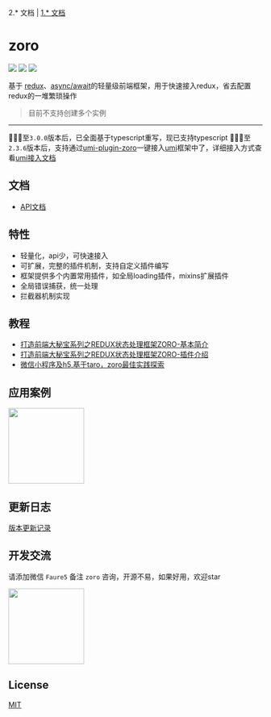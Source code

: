 2.* 文档 | [1.* 文档](https://github.com/FaureWu/zoro/blob/master/README-V1.md)

# zoro

[![](https://img.shields.io/npm/v/@opcjs/zoro.svg?style=flat-square)](https://npmjs.org/package/@opcjs/zoro)
[![](https://img.shields.io/npm/dt/@opcjs/zoro.svg?style=flat-square)](https://npmjs.org/package/@opcjs/zoro)
[![](https://img.shields.io/npm/l/@opcjs/zoro.svg?style=flat-square)](https://npmjs.org/package/@opcjs/zoro)

基于 [redux](https://github.com/reactjs/redux)、[async/await](https://developer.mozilla.org/en-US/docs/Web/JavaScript/Reference/Statements/async_function)的轻量级前端框架，用于快速接入redux，省去配置redux的一堆繁琐操作

> 目前不支持创建多个实例

---

🎉🎉🎉至`3.0.0`版本后，已全面基于typescript重写，现已支持typescript
🎉🎉🎉至`2.3.6`版本后，支持通过[umi-plugin-zoro](https://github.com/FaureWu/umi-plugin-zoro)一键接入[umi](https://github.com/umijs/umi)框架中了，详细接入方式查看[umi接入文档](https://faurewu.github.io/zoro/GUIDE/UMI.html)

## 文档
* [API文档](https://faurewu.github.io/zoro/)

## 特性

* 轻量化，api少，可快速接入
* 可扩展，完整的插件机制，支持自定义插件编写
* 框架提供多个内置常用插件，如全局loading插件，mixins扩展插件
* 全局错误捕获，统一处理
* 拦截器机制实现

## 教程

* [打造前端大秘宝系列之REDUX状态处理框架ZORO-基本简介](https://www.jianshu.com/p/19f852252500)
* [打造前端大秘宝系列之REDUX状态处理框架ZORO-插件介绍](https://www.jianshu.com/p/d262c2920537)
* [微信小程序及h5,基于taro，zoro最佳实践探索](https://www.jianshu.com/p/7c27dbbc080f)

## 应用案例

<img src="https://img.baobeicang.com/user_upload/rc-upload-1539741270100-2.jpeg" width="150" />

## 更新日志

[版本更新记录](https://github.com/FaureWu/zoro/releases)

## 开发交流

请添加微信 `Faure5` 备注 `zoro` 咨询，开源不易，如果好用，欢迎star

<img src="https://img.baobeicang.com/user_upload/rc-upload-1539676937885-2.jpeg" width="150" />

## License

[MIT](https://tldrlegal.com/license/mit-license)
